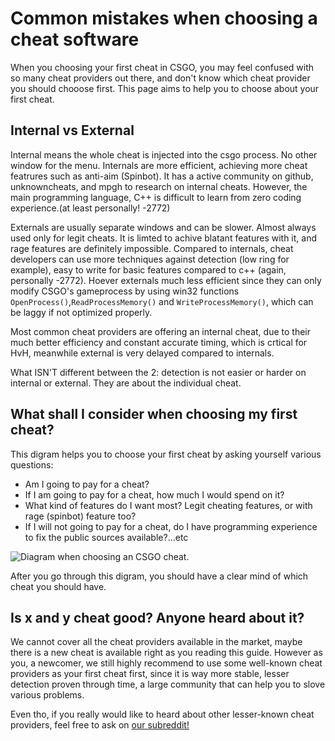 # Common mistakes when choosing a cheat software

When you choosing your first cheat in CSGO, you may feel confused with so many cheat providers out there, and don't know which cheat provider you should chooose first. This page aims to help you to choose about your first cheat.

## Internal vs External

Internal means the whole cheat is injected into the csgo process. No other window for the menu. Internals are more efficient, achieving more cheat featrures such as anti-aim \(Spinbot\). It has a active community on github, unknowncheats, and mpgh to research on internal cheats. However, the main programming language, C++ is difficult to learn from zero coding experience.\(at least personally! -2772\)

Externals are usually separate windows and can be slower. Almost always used only for legit cheats. It is limted to achive blatant features with it, and rage features are definitely impossible. Compared to internals, cheat developers can use more techniques against detection \(low ring for example\), easy to write for basic features compared to c++ \(again, personally -2772\). Hoever externals much less efficient since they can only modify CSGO's gameprocess by using win32 functions `OpenProcess()`,`ReadProcessMemory()` and `WriteProcessMemory()`, which can be laggy if not optimized properly.

Most common cheat providers are offering an internal cheat, due to their much better efficiency and constant accurate timing, which is crtical for HvH, meanwhile external is very delayed compared to internals.

What ISN'T different between the 2: detection is not easier or harder on internal or external. They are about the individual cheat.

## What shall I consider when choosing my first cheat?

This digram helps you to choose your first cheat by asking yourself various questions:

* Am I going to pay for a cheat?
* If I am going to pay for a cheat, how much I would spend on it?
* What kind of features do I want most? Legit cheating features, or with rage \(spinbot\) feature too?
* If I will not going to pay for a cheat, do I have programming experience to fix the public sources available?...etc

![Diagram when choosing an CSGO cheat.](https://imgur.com/a/xffybZT)

After you go through this digram, you should have a clear mind of which cheat you should have.

## Is x and y cheat good? Anyone heard about it?

We cannot cover all the cheat providers available in the market, maybe there is a new cheat is available right as you reading this guide. However as you, a newcomer, we still highly recommend to use some well-known cheat providers as your first cheat first, since it is way more stable, lesser detection proven through time, a large community that can help you to slove various problems.

Even tho, if you really would like to heard about other lesser-known cheat providers, feel free to ask on [our subreddit!](https://www.reddit.com/r/Csgohacks/)

